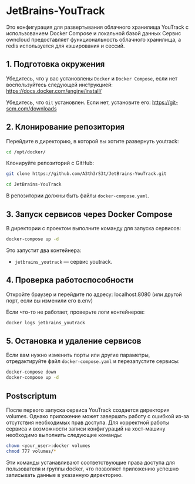 # JetBrains-YouTrack

Это конфигурация для развертывания облачного хранилища YouTrack с использованием Docker Compose и локальной базой данных
Сервис owncloud предоставляет функциональность облачного хранилища, а redis используется для кэширования и сессий.

## 1. Подготовка окружения
Убедитесь, что у вас установлены `Docker` и `Docker Compose`, если нет воспользуйтесь следующей инструкцией: https://docs.docker.com/engine/install/

Убедитесь, что `Git` установлен. Если нет, установите его: https://git-scm.com/downloads

## 2. Клонирование репозитория
Перейдите в директорию, в которой вы хотите развернуть youtrack:
```bash
cd /opt/docker/
```

Клонируйте репозиторий с GitHub:
```bash
git clone https://github.com/A3th3rS3t/JetBrains-YouTrack.git
```
```bash
cd JetBrains-YouTrack
```
В репозитории должны быть файлы `docker-compose.yaml`.

## 3. Запуск сервисов через Docker Compose
В директории с проектом выполните команду для запуска сервисов:

```bash
docker-compose up -d
```
Это запустит два контейнера:
- `jetbrains_youtrack` — сервис youtrack.

## 4. Проверка работоспособности
Откройте браузер и перейдите по адресу:
localhost:8080  (или другой порт, если вы изменили его в.env)

Если что-то не работает, проверьте логи контейнеров:
```bash
docker logs jetbrains_youtrack
```

## 5. Остановка и удаление сервисов
Если вам нужно изменить порты или другие параметры, отредактируйте файл `docker-compose.yaml` и перезапустите сервисы:
```bash
docker-compose down
docker-compose up -d
```

## Postscriptum
После первого запуска сервиса YouTrack создается директория volumes. Однако приложение может завершать работу с ошибкой из-за отсутствия необходимых прав доступа. Для корректной работы сервиса и возможности записи конфигураций на хост-машину необходимо выполнить следующие команды:
```bash
chown <your_user>:docker volumes
chmod 777 volumes/*
```
Эти команды устанавливают соответствующие права доступа для пользователя и группы docker, что позволяет приложению успешно записывать данные в указанную директорию.
